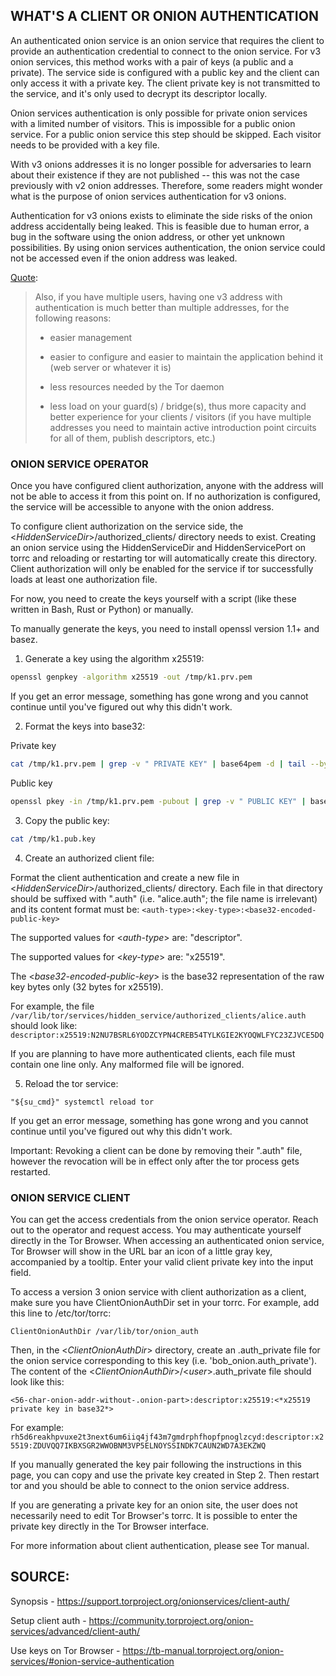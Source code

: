 ## WHAT'S A CLIENT OR ONION AUTHENTICATION

An authenticated onion service is an onion service that requires the client to provide an authentication credential to connect to the onion service. For v3 onion services, this method works with a pair of keys (a public and a private). The service side is configured with a public key and the client can only access it with a private key. The client private key is not transmitted to the service, and it's only used to decrypt its descriptor locally.

Onion services authentication is only possible for private onion services with a limited number of visitors. This is impossible for a public onion service. For a public onion service this step should be skipped. Each visitor needs to be provided with a key file.

With v3 onions addresses it is no longer possible for adversaries to learn about their existence if they are not published -- this was not the case previously with v2 onion addresses. Therefore, some readers might wonder what is the purpose of onion services authentication for v3 onions.

Authentication for v3 onions exists to eliminate the side risks of the onion address accidentally being leaked. This is feasible due to human error, a bug in the software using the onion address, or other yet unknown possibilities. By using onion services authentication, the onion service could not be accessed even if the onion address was leaked.

[Quote](https://lists.torproject.org/pipermail/tor-dev/2019-December/014106.html):

<blockquote>
Also, if you have multiple users, having one v3 address with authentication is much better than multiple addresses, for the following reasons:

* easier management

*	easier to configure and easier to maintain the application behind it (web server or whatever it is)

* less resources needed by the Tor daemon

*	less load on your guard(s) / bridge(s), thus more capacity and better experience for your clients / visitors (if you have multiple addresses you need to maintain active introduction point circuits for all of them, publish descriptors, etc.)
</blockquote>


### ONION SERVICE OPERATOR

Once you have configured client authorization, anyone with the address will not be able to access it from this point on. If no authorization is configured, the service will be accessible to anyone with the onion address.

To configure client authorization on the service side, the <*HiddenServiceDir*>/authorized_clients/ directory needs to exist. Creating an onion service using the HiddenServiceDir and HiddenServicePort on torrc and reloading or restarting tor will automatically create this directory. Client authorization will only be enabled for the service if tor successfully loads at least one authorization file.

For now, you need to create the keys yourself with a script (like these written in Bash, Rust or Python) or manually.

To manually generate the keys, you need to install openssl version 1.1+ and basez.

1. Generate a key using the algorithm x25519:
```sh
openssl genpkey -algorithm x25519 -out /tmp/k1.prv.pem
```

If you get an error message, something has gone wrong and you cannot continue until you've figured out why this didn't work.

2. Format the keys into base32:

Private key
```sh
cat /tmp/k1.prv.pem | grep -v " PRIVATE KEY" | base64pem -d | tail --bytes=32 | base32 | sed 's/=//g' > /tmp/k1.prv.key
```

Public key
```sh
openssl pkey -in /tmp/k1.prv.pem -pubout | grep -v " PUBLIC KEY" | base64pem -d | tail --bytes=32 | base32 | sed 's/=//g' > /tmp/k1.pub.key
```

3. Copy the public key:
```sh
cat /tmp/k1.pub.key
```

4. Create an authorized client file:

Format the client authentication and create a new file in <*HiddenServiceDir*>/authorized_clients/ directory. Each file in that directory should be suffixed with ".auth" (i.e. "alice.auth"; the file name is irrelevant) and its content format must be:
`<auth-type>:<key-type>:<base32-encoded-public-key>`

The supported values for <*auth-type*> are: "descriptor".

The supported values for <*key-type*> are: "x25519".

The <*base32-encoded-public-key*> is the base32 representation of the raw key bytes only (32 bytes for x25519).

For example, the file `/var/lib/tor/services/hidden_service/authorized_clients/alice.auth` should look like:
`descriptor:x25519:N2NU7BSRL6YODZCYPN4CREB54TYLKGIE2KYOQWLFYC23ZJVCE5DQ`

If you are planning to have more authenticated clients, each file must contain one line only. Any malformed file will be ignored.

5. Reload the tor service:
```
"${su_cmd}" systemctl reload tor
```

If you get an error message, something has gone wrong and you cannot continue until you've figured out why this didn't work.

Important: Revoking a client can be done by removing their ".auth" file, however the revocation will be in effect only after the tor process gets restarted.


### ONION SERVICE CLIENT

You can get the access credentials from the onion service operator. Reach out to the operator and request access. You may authenticate yourself directly in the Tor Browser. When accessing an authenticated onion service, Tor Browser will show in the URL bar an icon of a little gray key, accompanied by a tooltip. Enter your valid client private key into the input field.

To access a version 3 onion service with client authorization as a client, make sure you have ClientOnionAuthDir set in your torrc. For example, add this line to /etc/tor/torrc:
```
ClientOnionAuthDir /var/lib/tor/onion_auth
```
Then, in the <*ClientOnionAuthDir*> directory, create an .auth_private file for the onion service corresponding to this key (i.e. 'bob_onion.auth_private'). The content of the <*ClientOnionAuthDir*>/<*user*>.auth_private file should look like this:

`<56-char-onion-addr-without-.onion-part>:descriptor:x25519:<*x25519 private key in base32*>`

For example:
`rh5d6reakhpvuxe2t3next6um6iiq4jf43m7gmdrphfhopfpnoglzcyd:descriptor:x25519:ZDUVQQ7IKBXSGR2WWOBNM3VP5ELNOYSSINDK7CAUN2WD7A3EKZWQ`

If you manually generated the key pair following the instructions in this page, you can copy and use the private key created in Step 2. Then restart tor and you should be able to connect to the onion service address.

If you are generating a private key for an onion site, the user does not necessarily need to edit Tor Browser's torrc. It is possible to enter the private key directly in the Tor Browser interface.

For more information about client authentication, please see Tor manual.

## SOURCE:

Synopsis - https://support.torproject.org/onionservices/client-auth/

Setup client auth - https://community.torproject.org/onion-services/advanced/client-auth/

Use keys on Tor Browser - https://tb-manual.torproject.org/onion-services/#onion-service-authentication
